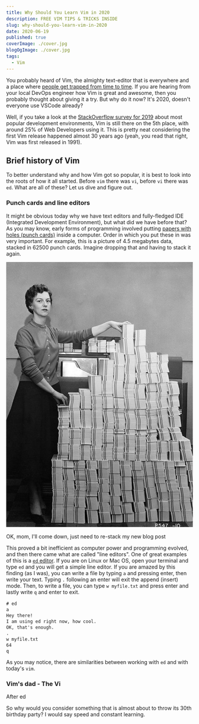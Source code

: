 ```yaml
---
title: Why Should You Learn Vim in 2020
description: FREE VIM TIPS & TRICKS INSIDE
slug: why-should-you-learn-vim-in-2020
date: 2020-06-19
published: true
coverImage: ./cover.jpg
blogOgImage: ./cover.jpg
tags:
  - Vim
---
```


You probably heard of Vim, the almighty text-editor that is everywhere and
a place where [people get trapped from time to time](https://stackoverflow.com/questions/11828270/how-do-i-exit-the-vim-editor).
If you are hearing from your local DevOps engineer how Vim is great and awesome, then you
probably thought about giving it a try. But why do it now? It's 2020, doesn't everyone use
VSCode already?

Well, if you take a look at the
[StackOverflow survey for 2019](https://insights.stackoverflow.com/survey/2019#technology-_-most-popular-development-environments)
about most popular development environments, Vim is still there on the 5th
place, with around 25% of Web Developers using it. This is pretty neat
considering the first Vim release happened almost 30 years ago (yeah, you read
that right, Vim was first released in 1991).

## Brief history of Vim

To better understand why and how Vim got so popular, it is best to look into
the roots of how it all started. Before `vim` there was `vi`, before `vi`
there was `ed`. What are all of these? Let us dive and figure out.

### Punch cards and line editors

It might be obvious today why we have text editors and fully-fledged IDE
(Integrated Development Environment), but what did we have before that?
As you may know, early forms of programming involved putting [papers with
holes (punch cards)](https://en.wikipedia.org/wiki/Punched_card) inside a
computer. Order in which you put these in was very important. For example, this
is a picture of 4.5 megabytes data, stacked in 62500 punch cards. Imagine
dropping that and having to stack it again.

![Punch card stack](./punch-card-stack.jpg)

<div class="photo-caption">
  OK, mom, I'll come down, just need to re-stack my new blog post
</div>

This proved a bit inefficient as computer power and programming
evolved, and then there came what are called "line editors". One of great
examples of this is a [`ed` editor](<https://en.wikipedia.org/wiki/Ed_(text_editor)>).
If you are on Linux or Mac OS, open your terminal and type `ed` and you
will get a simple line editor. If you are amazed by this finding (as I was), you can write
a file by typing `a` and pressing enter, then write your text. Typing `.`
following an enter will exit the append (insert) mode. Then, to write a file, you can
type `w myfile.txt` and press enter and lastly write `q` and enter to exit.

```
# ed
a
Hey there!
I am using ed right now, how cool.
OK, that's enough.
.
w myfile.txt
64
q
```

As you may notice, there are similarities between working with `ed` and with
today's `vim`.

### Vim's dad - The Vi

After ed

So why would you consider
something that is almost about to throw its 30th birthday party? I would say
speed and constant learning.
